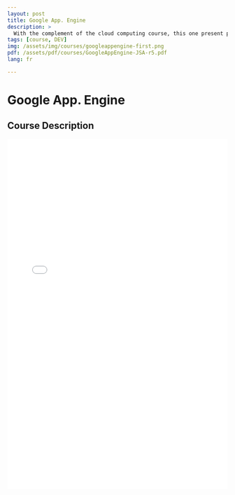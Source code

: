 ```yaml
---
layout: post
title: Google App. Engine
description: >
  With the complement of the cloud computing course, this one present possible SAAS implementation through the Google App. Engine PAAS.
tags: [course, DEV]
img: /assets/img/courses/googleappengine-first.png
pdf: /assets/pdf/courses/GoogleAppEngine-JSA-r5.pdf
lang: fr

---
```

# Google App. Engine
## Course Description

<embed src="/assets/pdf/courses/GoogleAppEngine-JSA-r5.pdf" width="100%" height="800px" type='application/pdf'/>
